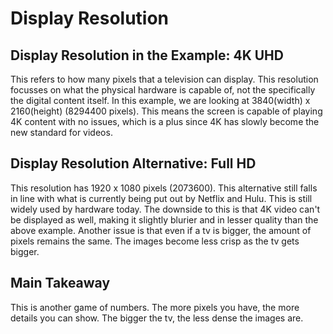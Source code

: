 # Display Resolution

## Display Resolution in the Example: 4K UHD
This refers to how many pixels that a television can display. 
This resolution focusses on what the physical hardware is capable of, not the specifically the digital content itself.
In this example, we are looking at 3840(width) x 2160(height) (8294400 pixels). 
This means the screen is capable of playing 4K content with no issues, which is a plus since 4K has slowly become the new standard for videos.

## Display Resolution Alternative: Full HD
This resolution has 1920 x 1080 pixels (2073600).
This alternative still falls in line with what is currently being put out by Netflix and Hulu.
This is still widely used by hardware today.
The downside to this is that 4K video can't be displayed as well, making it slightly blurier and in lesser quality than the above example.
Another issue is that even if a tv is bigger, the amount of pixels remains the same. The images become less crisp as the tv gets bigger.

## Main Takeaway
This is another game of numbers. The more pixels you have, the more details you can show. The bigger the tv, the less dense the images are.

